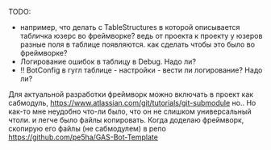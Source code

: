 TODO:
* например, что делать с TableStructures в которой описывается табличка юзерс во фреймворке? 
ведь от проекта к проекту у юзеров разные поля в таблице появляются. как сделать чтобы это было во фреймворке?    
* Логирование ошибок в таблицу в Debug. Надо ли?
* !! BotConfig в гугл таблице - настройки - вести ли логирование? Надо ли?


Для актуальной разработки фреймворк можно включать в проект как сабмодуль, 
https://www.atlassian.com/git/tutorials/git-submodule
но.. Но как-то мне неудобно что-ли было, что он не слишком универсальный чтоли. и легче было файлы копировать.
Когда доделаю фреймворк, скопирую его файлы (не сабмодулем) в репо https://github.com/pe5ha/GAS-Bot-Template